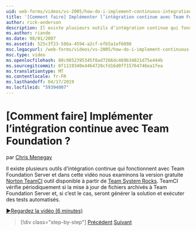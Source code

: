 ```yaml
---
uid: web-forms/videos/vs-2005/how-do-i-implement-continuous-integration-with-team-foundation
title: '[Comment faire] Implémenter l’intégration continue avec Team Foundation ? | Microsoft Docs'
author: rick-anderson
description: Il existe plusieurs outils d’intégration continue qui fonctionnent avec Team Foundation Server et dans cette vidéo nous examinons dispo outil Norton TeamCI gratuite...
ms.author: riande
ms.date: 08/01/2007
ms.assetid: 525c3f23-586a-4594-a2cf-efb5a1ef6898
msc.legacyurl: /web-forms/videos/vs-2005/how-do-i-implement-continuous-integration-with-team-foundation
msc.type: video
ms.openlocfilehash: 80c9852395345f8ad7266dc469b34821d75e444b
ms.sourcegitcommit: 0f1119340e4464720cfd16d0ff15764746ea1fea
ms.translationtype: MT
ms.contentlocale: fr-FR
ms.lasthandoff: 04/17/2019
ms.locfileid: "59394007"
---
```

# <a name="how-do-i-implement-continuous-integration-with-team-foundation"></a>[Comment faire] Implémenter l’intégration continue avec Team Foundation ?

par [Chris Menegay](https://twitter.com/CMenegay)

Il existe plusieurs outils d’intégration continue qui fonctionnent avec Team Foundation Server et dans cette vidéo nous examinons la version gratuite [Norton TeamCI](http://teamsystemrocks.com/files/12/tools/entry1018.aspx) outil disponible à partir de [Team System Rocks](http://teamsystemrocks.com/). TeamCI vérifie périodiquement si la mise à jour de fichiers archivés à Team Foundation Server et, si c’est le cas, seront générer la solution et exécuter des tests automatisés.

[&#9654;Regardez la vidéo (6 minutes)](https://channel9.msdn.com/Blogs/ASP-NET-Site-Videos/how-do-i-implement-continuous-integration-with-team-foundation)

> [!div class="step-by-step"]
> [Précédent](how-do-i-discover-application-changes-prior-to-deployment.md)
> [Suivant](how-do-i-automate-testing-using-team-build.md)
